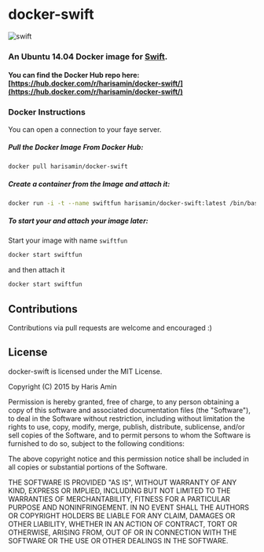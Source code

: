 # docker-swift

![swift](https://raw.githubusercontent.com/hamin/EventSource.Swift/master/swift-logo.png)


### An Ubuntu 14.04 Docker image for [Swift](https://swift.forg). 

#### You can find the Docker Hub repo here: [https://hub.docker.com/r/harisamin/docker-swift/](https://hub.docker.com/r/harisamin/docker-swift/)


### Docker Instructions

You can open a connection to your faye server.

##### Pull the Docker Image From Docker Hub:

```bash
docker pull harisamin/docker-swift
```

##### Create a container from the Image and attach it:

```bash
docker run -i -t --name swiftfun harisamin/docker-swift:latest /bin/bash
```

##### To start your and attach your image later:

Start your image with name `swiftfun`

```bash
docker start swiftfun
```

and then attach it

```bash
docker start swiftfun
```


## Contributions

Contributions via pull requests are welcome and encouraged :)

## License

docker-swift is licensed under the MIT License.

Copyright (C) 2015 by Haris Amin

Permission is hereby granted, free of charge, to any person obtaining a copy of this software and associated documentation files (the "Software"), to deal in the Software without restriction, including without limitation the rights to use, copy, modify, merge, publish, distribute, sublicense, and/or sell copies of the Software, and to permit persons to whom the Software is furnished to do so, subject to the following conditions:

The above copyright notice and this permission notice shall be included in all copies or substantial portions of the Software.

THE SOFTWARE IS PROVIDED "AS IS", WITHOUT WARRANTY OF ANY KIND, EXPRESS OR IMPLIED, INCLUDING BUT NOT LIMITED TO THE WARRANTIES OF MERCHANTABILITY, FITNESS FOR A PARTICULAR PURPOSE AND NONINFRINGEMENT. IN NO EVENT SHALL THE AUTHORS OR COPYRIGHT HOLDERS BE LIABLE FOR ANY CLAIM, DAMAGES OR OTHER LIABILITY, WHETHER IN AN ACTION OF CONTRACT, TORT OR OTHERWISE, ARISING FROM, OUT OF OR IN CONNECTION WITH THE SOFTWARE OR THE USE OR OTHER DEALINGS IN THE SOFTWARE.
